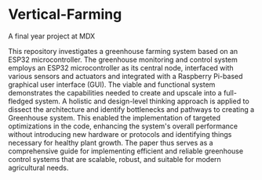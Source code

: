 # Vertical-Farming
A final year project at MDX

This repository investigates a greenhouse farming system based on an ESP32 microcontroller. The
greenhouse monitoring and control system employs an ESP32 microcontroller as its central
node, interfaced with various sensors and actuators and integrated with a Raspberry Pi-based
graphical user interface (GUI). The viable and functional system demonstrates the capabilities
needed to create and upscale into a full-fledged system. A holistic and design-level thinking
approach is applied to dissect the architecture and identify bottlenecks and pathways to creating
a Greenhouse system. This enabled the implementation of targeted optimizations in the code,
enhancing the system's overall performance without introducing new hardware or protocols
and identifying things necessary for healthy plant growth. The paper thus serves as a
comprehensive guide for implementing efficient and reliable greenhouse control systems that
are scalable, robust, and suitable for modern agricultural needs.
